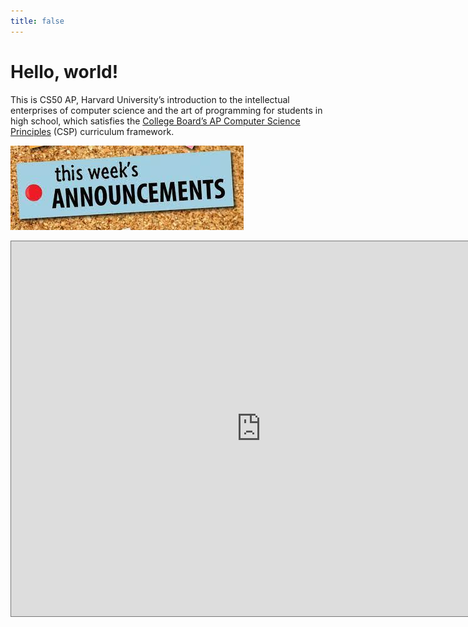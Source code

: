 ```yaml
---
title: false
---
```


# Hello, world!

This is CS50 AP, Harvard University’s introduction to the intellectual enterprises of computer science and the art of programming for students in high school, which satisfies the [College Board’s AP Computer Science Principles](https://apcentral.collegeboard.org/courses/ap-computer-science-principles/course) (CSP) curriculum framework.

![This Week's Announcements](assets/images/TWA.jpg)

<iframe src="https://calendar.google.com/calendar/embed?height=600&wkst=1&bgcolor=%23ffffff&ctz=America%2FChicago&mode=WEEK&showNav=1&showDate=1&showPrint=1&showTabs=1&showCalendars=0&showTz=1&src=Y182bWdxdTkyN2M1c3NyanZlbGs3ZzJobjg3NEBncm91cC5jYWxlbmRhci5nb29nbGUuY29t&src=Zy5yaXNkLm9yZ18yZGdxZ2swaWs2OWFja280aXRqbTJiZ3NvOEBncm91cC5jYWxlbmRhci5nb29nbGUuY29t&src=ZW4udXNhI2hvbGlkYXlAZ3JvdXAudi5jYWxlbmRhci5nb29nbGUuY29t&color=%238E24AA&color=%23616161&color=%230B8043" style="border:solid 1px #777" width="800" height="600" frameborder="0" scrolling="no"></iframe>